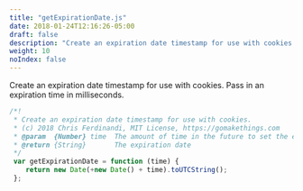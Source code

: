 ```yaml
---
title: "getExpirationDate.js"
date: 2018-01-24T12:16:26-05:00
draft: false
description: "Create an expiration date timestamp for use with cookies."
weight: 10
noIndex: false
---
```


Create an expiration date timestamp for use with cookies. Pass in an expiration time in milliseconds.

```js
/*!
 * Create an expiration date timestamp for use with cookies.
 * (c) 2018 Chris Ferdinandi, MIT License, https://gomakethings.com
 * @param  {Number} time  The amount of time in the future to set the expiration date for
 * @return {String}       The expiration date
 */
 var getExpirationDate = function (time) {
 	return new Date(+new Date() + time).toUTCString();
 };
```